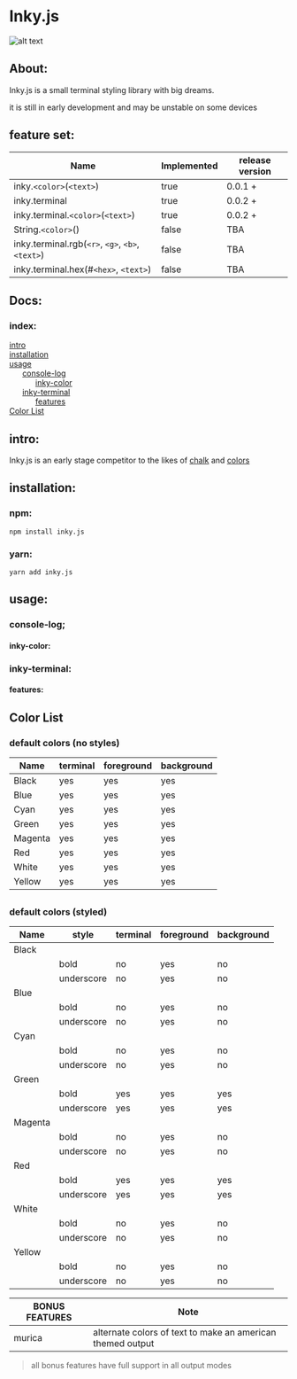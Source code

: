 # Inky.js
![alt text](https://raw.githubusercontent.com/fatalcenturion/inky.js/master/inky.js.png.png "inky.js")

## About:
Inky.js is a small terminal styling library with big dreams.

it is still in early development and may be unstable on some devices


## feature set:
| Name | Implemented | release version |
|-|-|-|
|inky.`<color>`(`<text>`) | true | 0.0.1 +|
|inky.terminal | true | 0.0.2 +|
|inky.terminal.`<color>`(`<text>`) | true | 0.0.2 +|
|String.`<color>`()| false | TBA |
|inky.terminal.rgb(`<r>`, `<g>`, `<b>`, `<text>`)| false| TBA |
|inky.terminal.hex(#`<hex>`, `<text>`)| false | TBA|



## Docs:

### index:
[intro](#intro)<br>
[installation](#installation)<br>
[usage](#usage)<br>
&nbsp;&nbsp;&nbsp;&nbsp;&nbsp;&nbsp;[console-log](#console-log)<br>
&nbsp;&nbsp;&nbsp;&nbsp;&nbsp;&nbsp;&nbsp;&nbsp;&nbsp;&nbsp;&nbsp;&nbsp;[inky-color](#inky-color)<br>
&nbsp;&nbsp;&nbsp;&nbsp;&nbsp;&nbsp;[inky-terminal](#inky-terminal)<br>
&nbsp;&nbsp;&nbsp;&nbsp;&nbsp;&nbsp;&nbsp;&nbsp;&nbsp;&nbsp;&nbsp;&nbsp;[features](#features)<br>
[Color List](#color-list)

## intro:

Inky.js is an early stage competitor to the likes of [chalk](https://npmjs.com/package/chalk) and [colors]([https://www.npmjs.com/package/colors](https://www.npmjs.com/package/colors))


## installation:
### npm:
``npm install inky.js``
### yarn:
``yarn add inky.js``

## usage:
### console-log;

#### inky-color:

### inky-terminal:

#### features:

## Color List

### default colors (no styles)

| Name | terminal | foreground | background |
|-|-|-|-|
Black|yes|yes|yes
Blue|yes|yes|yes
Cyan| yes|yes|yes
Green| yes|yes|yes
Magenta| yes|yes|yes
Red| yes|yes|yes
White| yes|yes|yes
Yellow| yes|yes|yes

##

### default colors (styled)

|Name| style| terminal|foreground|background|
|-|-|-|-|-|
|Black|||||
||bold|no|yes|no|
||underscore|no|yes|no|
|Blue|||||
||bold|no|yes|no|
||underscore|no|yes|no|
|Cyan|||||
||bold|no|yes|no|
||underscore|no|yes|no|
|Green|||||
||bold|yes|yes|yes|
||underscore|yes|yes|yes|
|Magenta|||||
||bold|no|yes|no|
||underscore|no|yes|no|
|Red|||||
||bold|yes|yes|yes|
||underscore|yes|yes|yes|
|White|||||
||bold|no|yes|no|
||underscore|no|yes|no|
|Yellow|||||
||bold|no|yes|no|
||underscore|no|yes|no|

|BONUS FEATURES| Note|
|--|-|
|murica| alternate colors of text to make an american themed output


>all bonus features have full support in all output modes
